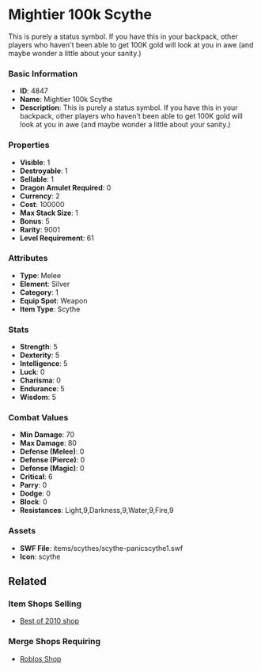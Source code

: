 # Mightier 100k Scythe

This is purely a status symbol.  If you have this in your backpack, other players who haven't been able to get 100K gold will look at you in awe (and maybe wonder a little about your sanity.)

### Basic Information

- **ID**: 4847
- **Name**: Mightier 100k Scythe
- **Description**: This is purely a status symbol.  If you have this in your backpack, other players who haven&#039;t been able to get 100K gold will look at you in awe (and maybe wonder a little about your sanity.)

### Properties

- **Visible**: 1
- **Destroyable**: 1
- **Sellable**: 1
- **Dragon Amulet Required**: 0
- **Currency**: 2
- **Cost**: 100000
- **Max Stack Size**: 1
- **Bonus**: 5
- **Rarity**: 9001
- **Level Requirement**: 61

### Attributes

- **Type**: Melee
- **Element**: Silver
- **Category**: 1
- **Equip Spot**: Weapon
- **Item Type**: Scythe

### Stats

- **Strength**: 5
- **Dexterity**: 5
- **Intelligence**: 5
- **Luck**: 0
- **Charisma**: 0
- **Endurance**: 5
- **Wisdom**: 5

### Combat Values

- **Min Damage**: 70
- **Max Damage**: 80
- **Defense (Melee)**: 0
- **Defense (Pierce)**: 0
- **Defense (Magic)**: 0
- **Critical**: 6
- **Parry**: 0
- **Dodge**: 0
- **Block**: 0
- **Resistances**: Light,9,Darkness,9,Water,9,Fire,9

### Assets

- **SWF File**: items/scythes/scythe-panicscythe1.swf
- **Icon**: scythe

## Related

### Item Shops Selling

- [Best of 2010 shop](../item-shops/172-best-of-2010-shop.md)

### Merge Shops Requiring

- [Roblos Shop](../merge-shops/108-roblos-shop.md)

